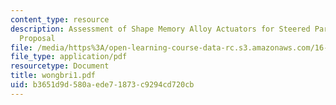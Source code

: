 ```yaml
---
content_type: resource
description: Assessment of Shape Memory Alloy Actuators for Steered Parachutes Final
  Proposal
file: /media/https%3A/open-learning-course-data-rc.s3.amazonaws.com/16-621-experimental-projects-i-spring-2003/b3651d9d580aede71873c9294cd720cb_wongbri1.pdf
file_type: application/pdf
resourcetype: Document
title: wongbri1.pdf
uid: b3651d9d-580a-ede7-1873-c9294cd720cb
---
```

